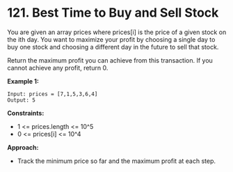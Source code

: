 # 121. Best Time to Buy and Sell Stock

You are given an array prices where prices[i] is the price of a given stock on the ith day. You want to maximize your profit by choosing a single day to buy one stock and choosing a different day in the future to sell that stock.

Return the maximum profit you can achieve from this transaction. If you cannot achieve any profit, return 0.

**Example 1:**
```
Input: prices = [7,1,5,3,6,4]
Output: 5
```

**Constraints:**
- 1 <= prices.length <= 10^5
- 0 <= prices[i] <= 10^4

**Approach:**
- Track the minimum price so far and the maximum profit at each step.